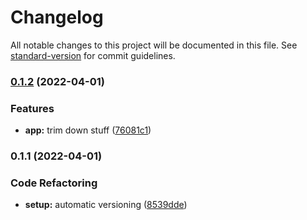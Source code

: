 # Changelog

All notable changes to this project will be documented in this file. See [standard-version](https://github.com/conventional-changelog/standard-version) for commit guidelines.

### [0.1.2](https://github.com/pirminb97/cz.test/compare/v0.1.1...v0.1.2) (2022-04-01)


### Features

* **app:** trim down stuff ([76081c1](https://github.com/pirminb97/cz.test/commit/76081c15e309f22a08e63e4dde8f7af20f99ca1d))

### 0.1.1 (2022-04-01)


### Code Refactoring

* **setup:** automatic versioning ([8539dde](https://github.com/pirminb97/cz.test/commit/8539dde9f45824c4a6d9df6db33b2dedff8c01bf))
